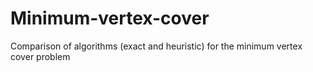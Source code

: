 # Minimum-vertex-cover
Comparison of algorithms (exact and heuristic) for the minimum vertex cover problem
